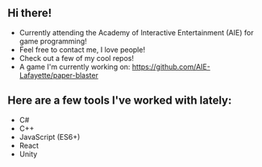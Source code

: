 ## Hi there!
- Currently attending the Academy of Interactive Entertainment (AIE) for game programming!
- Feel free to contact me, I love people!
- Check out a few of my cool repos!
- A game I'm currently working on: https://github.com/AIE-Lafayette/paper-blaster

## Here are a few tools I've worked with lately:
- C#
- C++
- JavaScript (ES6+)
- React
- Unity

